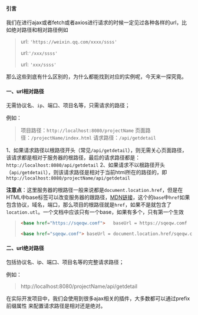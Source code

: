 #### 引言

我们在进行ajax或者fetch或者axios进行请求的时候一定见过各种各样的url，比如绝对路径和相对路径例如

> url: `'https://weixin.qq.com/xxxx/ssss'`
>
> url:`'/xxx/ssss'`
>
> url: `'xxx/ssss'`

那么这些到底有什么区别的，为什么都能找到对应的实例呢，今天来一探究竟。

#### 一、url相对路径

无需协议名、`ip`、端口、项目名等，只需请求的路径；

例如：

> 项目路径：`http://localhost:8080/projectName`
> 页面路径：`/projectName/index.html`
> 请求路径：`/api/getdetail`

1、如果请求路径以根路径开头（常见`/api/getdetail`），则无需关心页面路径，该请求都是相对于服务器的根路径，最后的请求路径都是：`http://localhost:8080/api/getdetail`
2、如果请求不以根路径开头（`api/getdetail`），则该请求路径是相对于当前html所在的路径的，即`http://localhost:8080/projectName/api/getdetail`

**注意点**：这里服务器的根路径一般来说都是`document.location.href`，但是在HTML中base标签可以改变服务器的跟路径，[MDN链接](https://developer.mozilla.org/zh-CN/docs/Web/HTML/Element/base)，这个的`base`中`href`如果包含协议，域名，端口，那么项目的根路径就是`href`，如果不是就包含了`location.utl`。一个文档中应该只有一个base，如果有多个，只有第一个生效

> ```html
> <base href="https://sqeqw.comf">   baseUrl = https://sqeqw.comf
> 
> <base href="sqeqw.comf"> baseUrl = document.location.href/sqeqw.comf
> ```

#### 二、url绝对路径

包括协议名、ip、端口、项目名等的完整请求路径；

例如：

> http://localhost:8080/projectName/api/getdetail

在实际开发项目中，我们会使用到很多ajax相关的插件，大多数都可以通过prefix前缀属性 来配置请求路径是相对还是绝对。